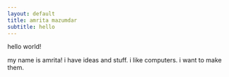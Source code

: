 ```yaml
---
layout: default
title: amrita mazumdar
subtitle: hello
---
```


hello world!

my name is amrita! i have ideas and stuff. i like computers. i want to make them.